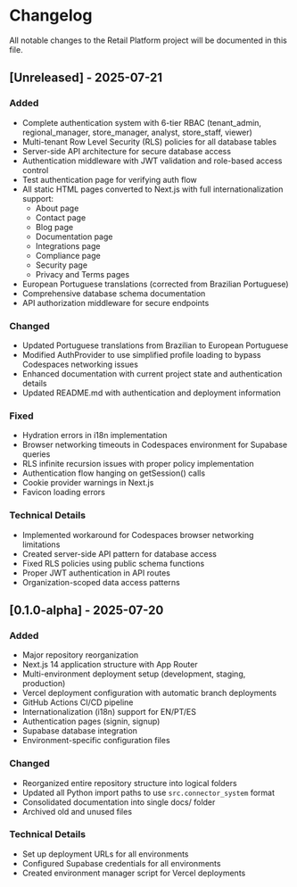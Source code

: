 # Changelog

All notable changes to the Retail Platform project will be documented in this file.

## [Unreleased] - 2025-07-21

### Added
- Complete authentication system with 6-tier RBAC (tenant_admin, regional_manager, store_manager, analyst, store_staff, viewer)
- Multi-tenant Row Level Security (RLS) policies for all database tables
- Server-side API architecture for secure database access
- Authentication middleware with JWT validation and role-based access control
- Test authentication page for verifying auth flow
- All static HTML pages converted to Next.js with full internationalization support:
  - About page
  - Contact page
  - Blog page
  - Documentation page
  - Integrations page
  - Compliance page
  - Security page
  - Privacy and Terms pages
- European Portuguese translations (corrected from Brazilian Portuguese)
- Comprehensive database schema documentation
- API authorization middleware for secure endpoints

### Changed
- Updated Portuguese translations from Brazilian to European Portuguese
- Modified AuthProvider to use simplified profile loading to bypass Codespaces networking issues
- Enhanced documentation with current project state and authentication details
- Updated README.md with authentication and deployment information

### Fixed
- Hydration errors in i18n implementation
- Browser networking timeouts in Codespaces environment for Supabase queries
- RLS infinite recursion issues with proper policy implementation
- Authentication flow hanging on getSession() calls
- Cookie provider warnings in Next.js
- Favicon loading errors

### Technical Details
- Implemented workaround for Codespaces browser networking limitations
- Created server-side API pattern for database access
- Fixed RLS policies using public schema functions
- Proper JWT authentication in API routes
- Organization-scoped data access patterns

## [0.1.0-alpha] - 2025-07-20

### Added
- Major repository reorganization
- Next.js 14 application structure with App Router
- Multi-environment deployment setup (development, staging, production)
- Vercel deployment configuration with automatic branch deployments
- GitHub Actions CI/CD pipeline
- Internationalization (i18n) support for EN/PT/ES
- Authentication pages (signin, signup)
- Supabase database integration
- Environment-specific configuration files

### Changed
- Reorganized entire repository structure into logical folders
- Updated all Python import paths to use `src.connector_system` format
- Consolidated documentation into single docs/ folder
- Archived old and unused files

### Technical Details
- Set up deployment URLs for all environments
- Configured Supabase credentials for all environments
- Created environment manager script for Vercel deployments